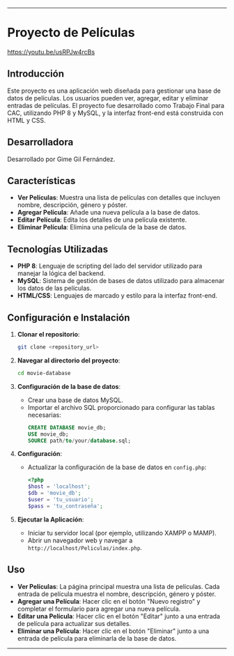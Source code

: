 
---

# Proyecto de Películas

https://youtu.be/usRPJw4rcBs
## Introducción

Este proyecto es una aplicación web diseñada para gestionar una base de datos de películas. Los usuarios pueden ver, agregar, editar y eliminar entradas de películas. El proyecto fue desarrollado como Trabajo Final para CAC, utilizando PHP 8 y MySQL, y la interfaz front-end está construida con HTML y CSS.

## Desarrolladora

Desarrollado por Gime Gil Fernández.

## Características

- **Ver Películas**: Muestra una lista de películas con detalles que incluyen nombre, descripción, género y póster.
- **Agregar Película**: Añade una nueva película a la base de datos.
- **Editar Película**: Edita los detalles de una película existente.
- **Eliminar Película**: Elimina una película de la base de datos.

## Tecnologías Utilizadas

- **PHP 8**: Lenguaje de scripting del lado del servidor utilizado para manejar la lógica del backend.
- **MySQL**: Sistema de gestión de bases de datos utilizado para almacenar los datos de las películas.
- **HTML/CSS**: Lenguajes de marcado y estilo para la interfaz front-end.

## Configuración e Instalación

1. **Clonar el repositorio**:
   ```bash
   git clone <repository_url>
   ```

2. **Navegar al directorio del proyecto**:
   ```bash
   cd movie-database
   ```

3. **Configuración de la base de datos**:
   - Crear una base de datos MySQL.
   - Importar el archivo SQL proporcionado para configurar las tablas necesarias:
     ```sql
     CREATE DATABASE movie_db;
     USE movie_db;
     SOURCE path/to/your/database.sql;
     ```

4. **Configuración**:
   - Actualizar la configuración de la base de datos en `config.php`:
     ```php
     <?php
     $host = 'localhost';
     $db = 'movie_db';
     $user = 'tu_usuario';
     $pass = 'tu_contraseña';
     ```

5. **Ejecutar la Aplicación**:
   - Iniciar tu servidor local (por ejemplo, utilizando XAMPP o MAMP).
   - Abrir un navegador web y navegar a `http://localhost/Peliculas/index.php`.

## Uso

- **Ver Películas**: La página principal muestra una lista de películas. Cada entrada de película muestra el nombre, descripción, género y póster.
- **Agregar una Película**: Hacer clic en el botón "Nuevo registro" y completar el formulario para agregar una nueva película.
- **Editar una Película**: Hacer clic en el botón "Editar" junto a una entrada de película para actualizar sus detalles.
- **Eliminar una Película**: Hacer clic en el botón "Eliminar" junto a una entrada de película para eliminarla de la base de datos.

---
